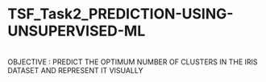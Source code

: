 # TSF_Task2_PREDICTION-USING-UNSUPERVISED-ML
<br>OBJECTIVE : PREDICT THE OPTIMUM NUMBER OF CLUSTERS IN THE IRIS DATASET AND REPRESENT IT VISUALLY
